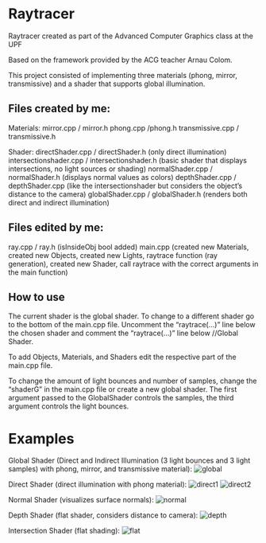 # Raytracer
Raytracer created as part of the Advanced Computer Graphics class at the UPF

Based on the framework provided by the ACG teacher Arnau Colom.

This project consisted of implementing three materials (phong, mirror, transmissive) and a shader that supports global illumination.

## Files created by me:
Materials:
mirror.cpp / mirror.h
phong.cpp /phong.h
transmissive.cpp / transmissive.h

Shader:
directShader.cpp / directShader.h (only direct illumination)
intersectionshader.cpp / intersectionshader.h (basic shader that displays intersections, no light sources or shading)
normalShader.cpp / normalShader.h (displays normal values as colors)
depthShader.cpp / depthShader.cpp (like the intersectionshader but considers the object’s distance to the camera)
globalShader.cpp / globalShader.h (renders both direct and indirect illumination)

## Files edited by me:
ray.cpp / ray.h (isInsideObj bool added)
main.cpp (created new Materials, created new Objects, created new Lights, raytrace function (ray generation), created new Shader, call raytrace with the correct arguments in the main function)


## How to use
The current shader is the global shader. To change to a different shader go to the bottom of the main.cpp file. Uncomment the “raytrace(...)” line below the chosen shader and comment the “raytrace(...)” line below //Global Shader.

To add Objects, Materials, and Shaders edit the respective part of the main.cpp file. 

To change the amount of light bounces and number of samples, change the “shaderG” in the main.cpp file or create a new global shader. The first argument passed to the GlobalShader controls the samples, the third argument controls the light bounces.

# Examples
Global Shader (Direct and Indirect Illumination (3 light bounces and 3 light samples) with phong, mirror, and transmissive material):
![global](https://user-images.githubusercontent.com/50264516/212912890-d412b125-d69d-4037-93d5-641218dd3567.jpg)

Direct Shader (direct illumination with phong material):
![direct1](https://user-images.githubusercontent.com/50264516/212912884-46a684ce-5efb-4b39-81d4-4531747219a0.jpg)
![direct2](https://user-images.githubusercontent.com/50264516/212912886-529f16b3-daa5-409c-823e-e7c0aaf8510b.jpg)

Normal Shader (visualizes surface normals):
![normal](https://user-images.githubusercontent.com/50264516/212912894-b614e2fe-a820-4818-83ec-3a6c51ba9bf8.jpg)

Depth Shader (flat shader, considers distance to camera):
![depth](https://user-images.githubusercontent.com/50264516/212912878-62be8f32-6ca6-4e21-aee3-6e29c724de34.jpg)

Intersection Shader (flat shading):
![flat](https://user-images.githubusercontent.com/50264516/212912888-73b36992-190e-4ac6-b6d2-0f89de437fa7.jpg)
